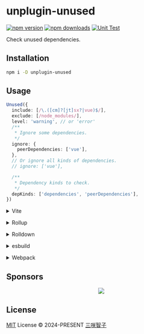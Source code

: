 # unplugin-unused

[![npm version][npm-version-src]][npm-version-href]
[![npm downloads][npm-downloads-src]][npm-downloads-href]
[![Unit Test][unit-test-src]][unit-test-href]

Check unused dependencies.

## Installation

```bash
npm i -D unplugin-unused
```

## Usage

```ts
Unused({
  include: [/\.([cm]?[jt]sx?|vue)$/],
  exclude: [/node_modules/],
  level: 'warning', // or 'error'
  /**
   * Ignore some dependencies.
   */
  ignore: {
    peerDependencies: ['vue'],
  },
  // Or ignore all kinds of dependencies.
  // ignore: ['vue'],

  /**
   * Dependency kinds to check.
   */
  depKinds: ['dependencies', 'peerDependencies'],
})
```

<details>
<summary>Vite</summary><br>

```ts
// vite.config.ts
import UnpluginUnused from 'unplugin-unused/vite'

export default defineConfig({
  plugins: [UnpluginUnused()],
})
```

<br></details>

<details>
<summary>Rollup</summary><br>

```ts
// rollup.config.js
import UnpluginUnused from 'unplugin-unused/rollup'

export default {
  plugins: [UnpluginUnused()],
}
```

<br></details>

<details>
<summary>Rolldown</summary><br>

```ts
// rolldown.config.js
import UnpluginUnused from 'unplugin-unused/rolldown'

export default {
  plugins: [UnpluginUnused()],
}
```

<br></details>

<details>
<summary>esbuild</summary><br>

```ts
// esbuild.config.js
import { build } from 'esbuild'

build({
  plugins: [require('unplugin-unused/esbuild')()],
})
```

<br></details>

<details>
<summary>Webpack</summary><br>

```ts
// webpack.config.js
module.exports = {
  /* ... */
  plugins: [require('unplugin-unused/webpack')()],
}
```

<br></details>

## Sponsors

<p align="center">
  <a href="https://cdn.jsdelivr.net/gh/sxzz/sponsors/sponsors.svg">
    <img src='https://cdn.jsdelivr.net/gh/sxzz/sponsors/sponsors.svg'/>
  </a>
</p>

## License

[MIT](./LICENSE) License © 2024-PRESENT [三咲智子](https://github.com/sxzz)

<!-- Badges -->

[npm-version-src]: https://img.shields.io/npm/v/unplugin-unused.svg
[npm-version-href]: https://npmjs.com/package/unplugin-unused
[npm-downloads-src]: https://img.shields.io/npm/dm/unplugin-unused
[npm-downloads-href]: https://www.npmcharts.com/compare/unplugin-unused?interval=30
[unit-test-src]: https://github.com/unplugin/unplugin-unused/actions/workflows/unit-test.yml/badge.svg
[unit-test-href]: https://github.com/unplugin/unplugin-unused/actions/workflows/unit-test.yml
